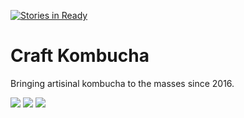 [![Stories in Ready](https://badge.waffle.io/clairenied/craft-kombucha.png?label=ready&title=Ready)](https://waffle.io/clairenied/craft-kombucha)
# Craft Kombucha

Bringing artisinal kombucha to the masses since 2016.

![](https://cloud.githubusercontent.com/assets/15223146/23540706/822cb218-ffa8-11e6-8daa-8e074add28d4.jpg)
![](https://cloud.githubusercontent.com/assets/15223146/23540715/92af9862-ffa8-11e6-9e5b-cb76204233c2.jpg)
![](https://cloud.githubusercontent.com/assets/15223146/23540717/934dec10-ffa8-11e6-84d5-47eaf81acf80.jpg)
